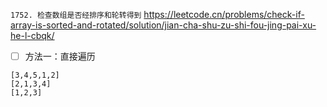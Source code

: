 
`1752. 检查数组是否经排序和轮转得到` https://leetcode.cn/problems/check-if-array-is-sorted-and-rotated/solution/jian-cha-shu-zu-shi-fou-jing-pai-xu-he-l-cbqk/
- [ ] 方法一：直接遍历

```
[3,4,5,1,2]
[2,1,3,4]
[1,2,3]
```
